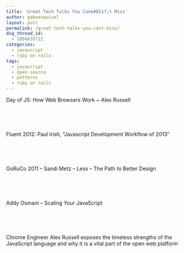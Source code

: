```yaml
---
title: 'Great Tech Talks You Can&#8217;t Miss'
author: gaboesquivel
layout: post
permalink: /great-tech-talks-you-cant-miss/
dsq_thread_id:
  - 1004835712
categories:
  - javascript
  - ruby on rails
tags:
  - javascript
  - open source
  - patterns
  - ruby on rails
---
```

Day of JS: How Web Browsers Work ~ Alex Russell



&nbsp;

<!--more-->

&nbsp;

Fluent 2012: Paul Irish, &#8220;Javascript Development Workflow of 2013&#8243;



&nbsp;

&nbsp;

GoRuCo 2011 &#8211; Sandi Metz &#8211; Less &#8211; The Path to Better Design



&nbsp;

&nbsp;

Addy Osmani &#8211; Scaling Your JavaScript 







&nbsp;

&nbsp;

Chrome Engineer Alex Russell exposes the timeless strengths of the JavaScript language and why it is a vital part of the open web platform